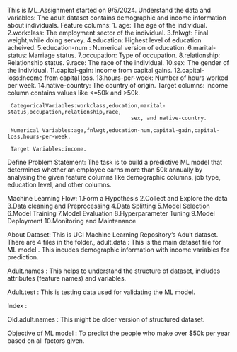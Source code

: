 This is ML_Assignment started on 9/5/2024.
Understand the data and variables:
       The adult dataset contains demographic and income information about individuals.
       Feature columns:
            1. age: The age of the individual.
            2.workclass: The employment sector of the individual.
            3.fnlwgt: Final weight,while doing servey. 
            4.education: Highest level of education acheived.
            5.education-num : Numerical version of education.
            6.marital-status: Marriage status.
            7.occupation: Type of occupation.
            8.relationship: Relationship status.
            9.race: The race of the individual.
           10.sex: The gender of the individual.
           11.capital-gain: Income from capital gains. 
           12.capital-loss:Income from capital loss. 
           13.hours-per-week: Number of hours worked per week.
           14.native-country: The country of origin.
     Target columns: income column contains values like <=50k and >50k.
  
     CategoricalVariables:workclass,education,marital-status,occupation,relationship,race,
                                           sex, and native-country.

     Numerical Variables:age,fnlwgt,education-num,capital-gain,capital-loss,hours-per-week.

     Target Variables:income.

     

Define Problem Statement:
    The task is to build a predictive  ML model that determines whether an employee earns more than 50k annually by analysing the given feature columns like demographic columns, job type, education level, and other columns.


Machine Learning Flow:
     1.Form a Hypothesis
     2.Collect and Explore the data
     3.Data cleaning and Preprocessing
     4.Data Splitting
     5.Model Selection
     6.Model Training
  7.Model Evaluation
  8.Hyperparameter Tuning
  9.Model Deployment
 10.Monitoring and Maintenance


About Dataset:
This is UCI Machine Learning Repository’s Adult dataset. There are 4 files in the folder., adult.data : This is the main dataset file for ML model . This incudes demographic information with income variables for prediction.

Adult.names : This helps to understand the structure of dataset, includes attributes (feature names) and variables.

Adult.test : This is testing data used for validating  the ML model.

Index : 

Old.adult.names : This might be older version of structured dataset.

Objective of ML model :  To predict the people who make over $50k  per year based on all factors given.
